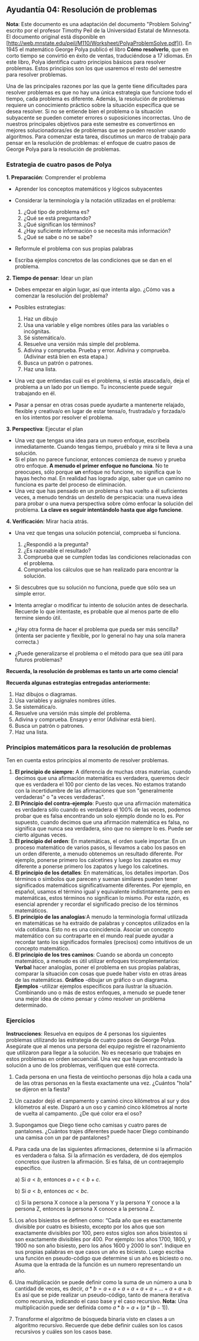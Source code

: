 ## Ayudantía 04: Resolución de problemas

**Nota**: Este documento es una adaptación del documento "Problem Solving" escrito por el profesor Timothy Peil de la Universidad Estatal de Minnesota. El documento original está disponible en [http://web.mnstate.edu/peil/M110/Worksheet/PolyaProblemSolve.pdf](). En 1945 el matemático George Polya publicó el libro **Cómo resolverlo**, que en corto tiempo se convirtió en éxito de ventas, traduciéndose a 17 idiomas. En este libro, Polya identifica cuatro principios básicos para resolver problemas. Estos principios son los que usaremos el resto del semestre para resolver problemas.

Una de las principales razones por las que la gente tiene dificultades para resolver problemas es que no hay una única estrategia que funcione todo el tiempo, cada problema es diferente. Además, la resolución de problemas requiere un conocimiento práctico sobre la situación específica que se desea resolver. Si no se entiende bien el problema o la situación subyacente se pueden cometer errores o suposiciones incorrectas. Uno de nuestros principales objetivos para este semestre es convertirnos en mejores solucionadoras/es de problemas que se pueden resolver usando algoritmos. Para comenzar esta tarea, discutimos un marco de trabajo para pensar en la resolución de problemas: el enfoque de cuatro pasos de George Polya para la resolución de problemas.

### Estrategia de cuatro pasos de Polya 

**1. Preparación**: Comprender el problema

- Aprender los conceptos matemáticos y lógicos subyacentes 
- Considerar la terminología y la notación utilizadas en el problema:

  1. ¿Qué tipo de problema es? 
  2. ¿Qué se está preguntando? 
  3. ¿Qué significan los términos? 
  4. ¿Hay suficiente información o se necesita más información? 
  5. ¿Qué se sabe o no se sabe? 

- Reformule el problema con sus propias palabras
- Escriba ejemplos concretos de las condiciones que se dan en el problema.

**2. Tiempo de pensar**: Idear un plan

- Debes empezar en algún lugar, así que intenta algo. ¿Cómo vas a comenzar la resolución del problema? 
- Posibles estrategias:
  
  1. Haz un dibujo
  2. Usa una variable y elige nombres útiles para las variables o incógnitas.
  3. Sé sistemática/o.
  4. Resuelve una versión más simple del problema.
  5. Adivina y comprueba.  Prueba y error.  Adivina y comprueba. (Adivinar está bien en esta etapa.)
  6. Busca un patrón o patrones.
  7. Haz una lista. 

- Una vez que entiendas cuál es el problema, si estás atascada/o, deja el problema a un lado por un tiempo. Tu inconsciente puede seguir trabajando en él.
- Pasar a pensar en otras cosas puede ayudarte a mantenerte relajado, flexible y creativa/o en lugar de estar tensa/o, frustrada/o y forzada/o en los intentos por resolver el problema.

**3. Perspectiva**: Ejecutar el plan
- Una vez que tengas una idea para un nuevo enfoque, escríbela inmediatamente. Cuando tengas tiempo, pruébalo y mira si te lleva a una solución. 
- Si el plan no parece funcionar, entonces comienza de nuevo y prueba otro enfoque. **A menudo el primer enfoque no funciona**. No te preocupes, sólo porque **un** enfoque no funcione, no significa que lo hayas hecho mal. En realidad has logrado algo, saber que un camino no funciona es parte del proceso de eliminación. 
- Una vez que has pensado en un problema o has vuelto a él suficientes veces, a menudo tendrás un destello de perspicacia: una nueva idea para probar o una nueva perspectiva sobre cómo enfocar la solución del problema. **La clave es seguir intentándolo hasta que algo funcione**. 

**4. Verificación**: Mirar hacia atrás. 

- Una vez que tengas una solución potencial, comprueba si funciona. 

  1. ¿Respondió a la pregunta? 
  2. ¿Es razonable el resultado?  
  3. Comprueba que se cumplen todas las condiciones relacionadas con el problema. 
  4. Comprueba los cálculos que se han realizado para encontrar la solución.

- Si descubres que su solución no funciona, puede que sólo sea un simple error.

- Intenta arreglar o modificar tu intento de solución antes de desecharla. Recuerde lo que intentaste, es probable que al menos parte de ello termine siendo útil. 
- ¿Hay otra forma de hacer el problema que pueda ser más sencilla? (intenta ser paciente y flexible, por lo general no hay una sola manera correcta.)
- ¿Puede generalizarse el problema o el método para que sea útil para futuros problemas?

**Recuerda, la resolución de problemas es tanto un arte como ciencia!**

**Recuerda algunas estrategias entregadas anteriormente:**

1. Haz dibujos o diagramas.
2. Usa variables y asígnales nombres útiles.
3. Se sistemática/o.
4. Resuelve una versión más simple del problema.
5. Adivina y comprueba. Ensayo y error (Adivinar está bien).
6. Busca un patrón o patrones.
7. Haz una lista.

### Principios matemáticos para la resolución de problemas

Ten en cuenta estos principios al momento de resolver problemas.

1. **El principio de siempre:** A diferencia de muchas otras materias, cuando decimos que una afirmación matemática es verdadera, queremos decir que es verdadera el 100 por ciento de las veces. No estamos tratando con la incertidumbre de las afirmaciones que son "generalmente verdaderas" o "a veces verdaderas".
2. **El Principio del contra-ejemplo**: Puesto que una afirmación matemática es verdadera sólo cuando es verdadera el 100% de las veces, podemos probar que es falsa encontrando un solo ejemplo donde no lo es. Por supuesto, cuando decimos que una afirmación matemática es falsa, no significa que nunca sea verdadera, sino que no siempre lo es. Puede ser cierto algunas veces.
3. **El principio del orden**: En matemáticas, el orden suele importar. En un proceso matemático de varios pasos, si llevamos a cabo los pasos en un orden diferente, a menudo obtenemos un resultado diferente. Por ejemplo, ponerse primero los calcetines y luego los zapatos es muy diferente a ponerse primero los zapatos y luego los calcetines. 
4. **El principio de los detalles**: En matemáticas, los detalles importan. Dos términos o símbolos que parecen y suenan similares pueden tener significados matemáticos significativamente diferentes. Por ejemplo, en español, usamos el término igual y equivalente indistintamente, pero en matemáticas, estos términos no significan lo mismo. Por esta razón, es esencial aprender y recordar el significado preciso de los términos matemáticos.
5. **El principio de las analogías**:A menudo la terminología formal utilizada en matemáticas se ha extraído de palabras y conceptos utilizados en la vida cotidiana. Esto no es una coincidencia. Asociar un concepto matemático con su contraparte en el mundo real puede ayudar a recordar tanto los significados formales (precisos) como intuitivos de un concepto matemático.
6. **El principio de los tres caminos**: Cuando se aborda un concepto matemático, a menudo es útil utilizar enfoques tricomplementarios: **Verbal** hacer analogías, poner el problema en sus propias palabras, comparar la situación con cosas que puede haber visto en otras áreas de las matemáticas. **Gráfico** -dibujar un gráfico o un diagrama. **Ejemplos** -utilizar ejemplos específicos para ilustrar la situación. Combinando uno o más de estos enfoques, a menudo se puede tener una mejor idea de cómo pensar y cómo resolver un problema determinado.

### Ejercicios

**Instrucciones**: Resuelva en equipos de 4 personas los siguientes problemas utilizando las estrategia de cuatro pasos de George Polya. Asegúrate que al menos una persona del equipo registre el razonamiento que utilizaron para llegar a la solución. No es necesario que trabajes en estos problemas en orden secuencial. Una vez que hayan encontrado la solución a uno de los problemas, verifiquen que esté correcta.

1. Cada persona en una fiesta de veintiocho personas dijo hola a cada una de las otras personas en la fiesta exactamente una vez. ¿Cuántos "hola" se dijeron en la fiesta?

2. Un cazador dejó el campamento y caminó cinco kilómetros al sur y dos kilómetros al este. Disparó a un oso y caminó cinco kilómetros al norte de vuelta al campamento. ¿De qué color era el oso?

3. Supongamos que Diego tiene ocho camisas y cuatro pares de pantalones. ¿Cuántos trajes diferentes puede hacer Diego combinando una camisa con un par de pantalones? 

4. Para cada una de las siguientes afirmaciones, determine si la afirmación es verdadera o falsa. Si la afirmación es verdadera, dé dos ejemplos concretos que ilustren la afirmación. Si es falsa, dé un contraejemplo específico.

   a) Si $a < b$, entonces $a+ c < b+ c$.

   b) Si $a< b$, entonces $ac < bc$.

   c) Si la persona X conoce a la persona Y y la persona Y conoce a la persona Z, entonces la persona X conoce a la persona Z.

5. Los años bisiestos se definen como: “Cada año que es exactamente divisible por cuatro es bisiesto, excepto por los años que son exactamente divisibles por 100, pero estos siglos son años bisiestos si son exactamente divisibles por 400. Por ejemplo: los años 1700, 1800, y 1900 no son año bisiesto, pero los años 1600 y 2000 lo son”. Indique en sus propias palabras en que casos un año es biciesto. Luego escriba una función en pseudo-código que determine si un año es biciesto o no. Asuma que la entrada de la función es un numero representando un año.

6. Una multiplicación se puede definir como la suma de un número a una b cantidad de veces, es decir, $a*b = a+a+a+a+a+a+\ldots+a+a+a$. Es así que se pide realizar un pseudo-código, tanto de manera iterativa como recursiva, indicando el caso base y el caso recursivo. **Nota:** Una multiplicación puede ser definida como $a*b = a + (a * (b - 1))$. 

7. Transforme el algoritmo de búsqueda binaria visto en clases a un algoritmo recursivo. Recuerde que debe definir cuáles son los casos recursivos y cuáles son los casos base.

